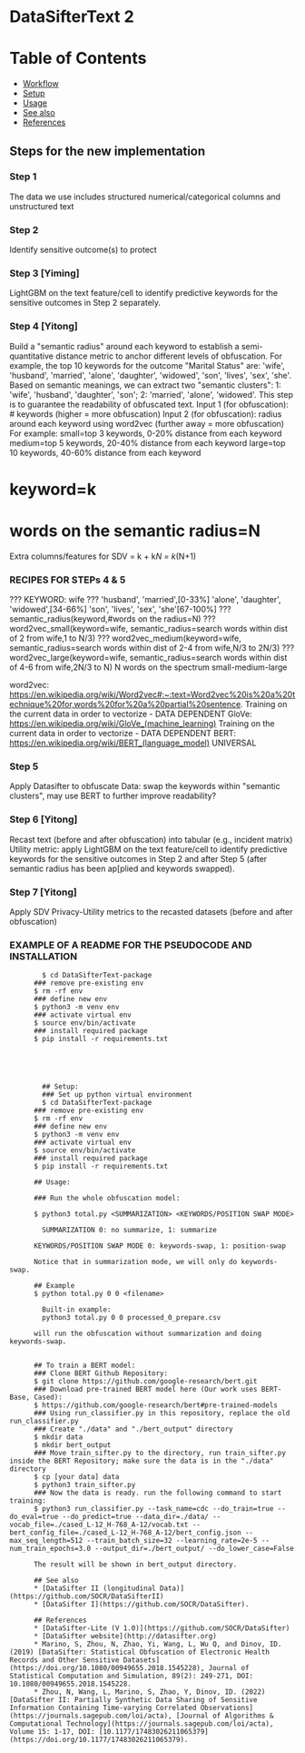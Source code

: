 # DataSifterText 2

<!--ToC-->
  Table of Contents
=================
  * [Workflow](#workflow)
  * [Setup](#setup)
  * [Usage](#usage)
  * [See also](#see-also)
  * [References](#references)
<!--ToC-->
            
## Steps for the new implementation

### Step 1

The data we use includes structured numerical/categorical columns and unstructured text

### Step 2

Identify sensitive outcome(s) to protect
 
### Step 3 [Yiming]

LightGBM on the text feature/cell to identify predictive keywords for the sensitive outcomes in Step 2 separately.

### Step 4 [Yitong]

Build a "semantic radius" around each keyword to establish a semi-quantitative distance metric to anchor different levels of obfuscation. For example, the top 10 keywords for the outcome "Marital Status" are: 'wife', 'husband', 'married', 'alone', 'daughter', 'widowed', 'son', 'lives', 'sex', 'she'. Based on semantic meanings, we can extract two "semantic clusters": 1: 'wife', 'husband', 'daughter', 'son'; 2: 'married', 'alone', 'widowed'. This step is to guarantee the readability of obfuscated text.
Input 1 (for obfuscation): # keywords (higher = more obfuscation)
Input 2  (for obfuscation): radius around each keyword using word2vec (further away = more obfuscation) 
For example:
small=top 3 keywords, 0-20% distance from each keyword
medium=top 5 keywords, 20-40% distance from each keyword
large=top 10 keywords, 40-60% distance from each keyword
# keyword=k
# words on the semantic radius=N
Extra columns/features for SDV = k + k*N = k*(N+1)

### RECIPES FOR STEPs 4 & 5

???	KEYWORD: wife ??? 'husband', 'married',[0-33%] 'alone', 'daughter', 'widowed',[34-66%] 'son', 'lives', 'sex', 'she'[67-100%]
???	semantic_radius(keyword,#words on the radius=N)
???	word2vec_small(keyword=wife, semantic_radius=search words within dist of 2 from wife,1 to N/3)
???	word2vec_medium(keyword=wife, semantic_radius=search words within dist of 2-4 from wife,N/3 to 2N/3)
???	word2vec_large(keyword=wife, semantic_radius=search words within dist of 4-6 from wife,2N/3 to N)
N words on the spectrum small-medium-large

word2vec: https://en.wikipedia.org/wiki/Word2vec#:~:text=Word2vec%20is%20a%20technique%20for,words%20for%20a%20partial%20sentence. Training on the current data in order to vectorize - DATA DEPENDENT
GloVe: https://en.wikipedia.org/wiki/GloVe_(machine_learning) Training on the current data in order to vectorize - DATA DEPENDENT
BERT: https://en.wikipedia.org/wiki/BERT_(language_model) UNIVERSAL

 
### Step 5

Apply Datasifter to obfuscate Data: swap the keywords within "semantic clusters", may use BERT to further improve readability?
 
### Step 6 [Yitong]

Recast text (before and after obfuscation) into tabular (e.g., incident matrix)
Utility metric: apply LightGBM on the text feature/cell to identify predictive keywords for the sensitive outcomes in Step 2 and after Step 5 (after semantic radius has been ap[plied and keywords swapped).

### Step 7 [Yitong]
Apply SDV Privacy-Utility metrics to the recasted datasets (before and after obfuscation)

### EXAMPLE OF A README FOR THE PSEUDOCODE AND INSTALLATION

            $ cd DataSifterText-package
          ### remove pre-existing env
          $ rm -rf env
          ### define new env
          $ python3 -m venv env
          ### activate virtual env
          $ source env/bin/activate
          ### install required package
          $ pip install -r requirements.txt





            ## Setup:
            ### Set up python virtual environment
            $ cd DataSifterText-package
          ### remove pre-existing env
          $ rm -rf env
          ### define new env
          $ python3 -m venv env
          ### activate virtual env
          $ source env/bin/activate
          ### install required package
          $ pip install -r requirements.txt
          
          ## Usage:
          
          ### Run the whole obfuscation model:
          
          $ python3 total.py <SUMMARIZATION> <KEYWORDS/POSITION SWAP MODE>
            
            SUMMARIZATION 0: no summarize, 1: summarize
          
          KEYWORDS/POSITION SWAP MODE 0: keywords-swap, 1: position-swap
          
          Notice that in summarization mode, we will only do keywords-swap.
          
          ## Example
          $ python total.py 0 0 <filename>
            
            Built-in example:
            python3 total.py 0 0 processed_0_prepare.csv
          
          will run the obfuscation without summarization and doing keywords-swap.
          
          
          ## To train a BERT model:
          ### Clone BERT Github Repository:
          $ git clone https://github.com/google-research/bert.git
          ### Download pre-trained BERT model here (Our work uses BERT-Base, Cased):
          $ https://github.com/google-research/bert#pre-trained-models
          ### Using run_classifier.py in this repository, replace the old run_classifier.py
          ### Create "./data" and "./bert_output" directory
          $ mkdir data
          $ mkdir bert_output
          ### Move train_sifter.py to the directory, run train_sifter.py inside the BERT Repository; make sure the data is in the "./data" directory
          $ cp [your data] data
          $ python3 train_sifter.py
          ### Now the data is ready. run the following command to start training:
          $ python3 run_classifier.py --task_name=cdc --do_train=true --do_eval=true --do_predict=true --data_dir=./data/ --vocab_file=./cased_L-12_H-768_A-12/vocab.txt --bert_config_file=./cased_L-12_H-768_A-12/bert_config.json --max_seq_length=512 --train_batch_size=32 --learning_rate=2e-5 --num_train_epochs=3.0 --output_dir=./bert_output/ --do_lower_case=False
          
          The result will be shown in bert_output directory.
          
          ## See also
          * [DataSifter II (longitudinal Data)](https://github.com/SOCR/DataSifterII)
          * [DataSifter I](https://github.com/SOCR/DataSifter).
          
          ## References
          * [DataSifter-Lite (V 1.0)](https://github.com/SOCR/DataSifter) 
          * [DataSifter website](http://datasifter.org)
          * Marino, S, Zhou, N, Zhao, Yi, Wang, L, Wu Q, and Dinov, ID. (2019) [DataSifter: Statistical Obfuscation of Electronic Health Records and Other Sensitive Datasets](https://doi.org/10.1080/00949655.2018.1545228), Journal of Statistical Computation and Simulation, 89(2): 249-271, DOI: 10.1080/00949655.2018.1545228.
          * Zhou, N, Wang, L, Marino, S, Zhao, Y, Dinov, ID. (2022) [DataSifter II: Partially Synthetic Data Sharing of Sensitive Information Containing Time-varying Correlated Observations](https://journals.sagepub.com/loi/acta), [Journal of Algorithms & Computational Technology](https://journals.sagepub.com/loi/acta), Volume 15: 1-17, DOI: [10.1177/17483026211065379](https://doi.org/10.1177/17483026211065379).
          

